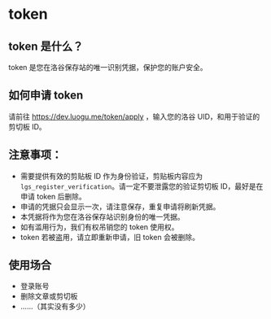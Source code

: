 # token
## token 是什么？
token 是您在洛谷保存站的唯一识别凭据，保护您的账户安全。

## 如何申请 token
请前往 https://dev.luogu.me/token/apply ，输入您的洛谷 UID，和用于验证的剪切板 ID。

## 注意事项：
- 需要提供有效的剪贴板 ID 作为身份验证，剪贴板内容应为 `lgs_register_verification`。请一定不要泄露您的验证剪切板 ID，最好是在申请 token 后删除。
- 申请的凭据只会显示一次，请注意保存，重复申请将刷新凭据。
- 本凭据将作为您在洛谷保存站识别身份的唯一凭据。
- 如有滥用行为，我们有权吊销您的 token 使用权。
- token 若被盗用，请立即重新申请，旧 token 会被删除。

## 使用场合
- 登录账号
- 删除文章或剪切板
- ……（其实没有多少）
